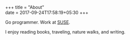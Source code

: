 +++
title = "About"                           
date = 2017-09-24T17:58:19+05:30
+++

Go programmer. Work at [SUSE](https://suse.com).

I enjoy reading books, traveling, nature walks, and writing.
